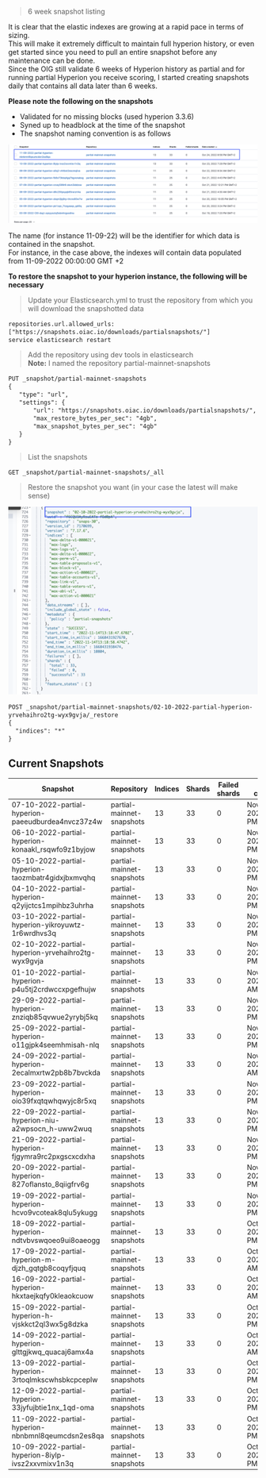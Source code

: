 > 6 week snapshot listing <br>

It is clear that the elastic indexes are growing at a rapid pace in terms of sizing. <br>
This will make it extremely difficult to maintain full hyperion history, or even get started since you need to pull an entire snapshot before any maintenance can be done. <br>
Since the OIG still validate 6 weeks of Hyperion history as partial and for running partial Hyperion you receive scoring, I started creating snapshots daily that contains all data later than 6 weeks. <br>

**Please note the following on the snapshots**

- Validated for no missing blocks (used hyperion 3.3.6) <br>
- Syned up to headblock at the time of the snapshot <br>
- The snapshot naming convention is as follows <br>

<img src="/assets/snapshot-name.png"/> <br>

The name (for instance 11-09-22) will be the identifier for which data is contained in the snapshot. <br>
For instance, in the case above, the indexes will contain data populated from 11-09-2022 00:00:00 GMT +2

**To restore the snapshot to your hyperion instance, the following will be necessary**

> Update your Elasticsearch.yml to trust the repository from which you will download the snapshotted data

```
repositories.url.allowed_urls: ["https://snapshots.oiac.io/downloads/partialsnapshots/"]
service elasticsearch restart
```

> Add the repository using dev tools in elasticsearch <br>
**Note:** I named the repository partial-mainnet-snapshots

```
PUT _snapshot/partial-mainnet-snapshots
{
   "type": "url",
   "settings": {
       "url": "https://snapshots.oiac.io/downloads/partialsnapshots/",
       "max_restore_bytes_per_sec": "4gb",
       "max_snapshot_bytes_per_sec": "4gb" 
   }
}
```

> List the snapshots

```
GET _snapshot/partial-mainnet-snapshots/_all
```

> Restore the snapshot you want (in your case the latest will make sense) <br>

<img src="/assets/snapshot_latest.png"/> <br>

```
POST _snapshot/partial-mainnet-snapshots/02-10-2022-partial-hyperion-yrvehaihro2tg-wyx9gvja/_restore
{
  "indices": "*"
}
```

## Current Snapshots

| Snapshot                                           | Repository                | Indices | Shards | Failed shards | Date created                | Duration |
|----------------------------------------------------|---------------------------|---------|--------|---------------|-----------------------------|----------|
| 07-10-2022-partial-hyperion-paeeudburdea4nvcz37z4w | partial-mainnet-snapshots | 13      | 33     | 0             | Nov 19, 2022 10:38 PM GMT+2 | 31s      |
| 06-10-2022-partial-hyperion-konaakl_rsqwfo9z1byjow | partial-mainnet-snapshots | 13      | 33     | 0             | Nov 18, 2022 5:18 PM GMT+2  | 26s      |
| 05-10-2022-partial-hyperion-taozmbatr4gidxjbxmvqhq | partial-mainnet-snapshots | 13      | 33     | 0             | Nov 17, 2022 4:55 PM GMT+2  | 23s      |
| 04-10-2022-partial-hyperion-q2yijctcs1mpihbz3uhrha | partial-mainnet-snapshots | 13      | 33     | 0             | Nov 16, 2022 6:33 PM GMT+2  | 21s      |
| 03-10-2022-partial-hyperion-yikroyuwtz-1r6wrdhvs3q | partial-mainnet-snapshots | 13      | 33     | 0             | Nov 15, 2022 8:11 PM GMT+2  | 29s      |
| 02-10-2022-partial-hyperion-yrvehaihro2tg-wyx9gvja | partial-mainnet-snapshots | 13      | 33     | 0             | Nov 14, 2022 3:18 PM GMT+2  | 11s      |
| 01-10-2022-partial-hyperion-p4u5tj2crdwccxpgefhujw | partial-mainnet-snapshots | 13      | 33     | 0             | Nov 14, 2022 7:46 AM GMT+2  | 22s      |
| 29-09-2022-partial-hyperion-znziqb85qvwue2yrybj5kq | partial-mainnet-snapshots | 13      | 33     | 0             | Nov 13, 2022 7:08 PM GMT+2  | 82s      |
| 25-09-2022-partial-hyperion-o11gjpk4seemhmisah-nlq | partial-mainnet-snapshots | 13      | 33     | 0             | Nov 07, 2022 9:40 PM GMT+2  | 17s      |
| 24-09-2022-partial-hyperion-2ecalmxrtw2pb8b7bvckda | partial-mainnet-snapshots | 13      | 33     | 0             | Nov 07, 2022 7:31 AM GMT+2  | 22s      |
| 23-09-2022-partial-hyperion-oio39fxqtqwhqwyjc8r5xq | partial-mainnet-snapshots | 13      | 33     | 0             | Nov 06, 2022 3:41 PM GMT+2  | 36s      |
| 22-09-2022-partial-hyperion-niu-a2wpsocn_h-uww2wuq | partial-mainnet-snapshots | 13      | 33     | 0             | Nov 04, 2022 4:05 PM GMT+2  | 22s      |
| 21-09-2022-partial-hyperion-fjgymra9rc2pxgscxcdxha | partial-mainnet-snapshots | 13      | 33     | 0             | Nov 03, 2022 9:37 PM GMT+2  | 25s      |
| 20-09-2022-partial-hyperion-827oflansto_8qiigfrv6g | partial-mainnet-snapshots | 13      | 33     | 0             | Nov 02, 2022 10:04 PM GMT+2 | 24s      |
| 19-09-2022-partial-hyperion-hcvo9vcoteak8qlu5ykugg | partial-mainnet-snapshots | 13      | 33     | 0             | Nov 01, 2022 9:38 PM GMT+2  | 27s      |
| 18-09-2022-partial-hyperion-ndtvbvswqoeo9ui8oaeogg | partial-mainnet-snapshots | 13      | 33     | 0             | Oct 31, 2022 5:15 PM GMT+2  | 15s      |
| 17-09-2022-partial-hyperion-m-djzh_gqtgb8coqyfjquq | partial-mainnet-snapshots | 13      | 33     | 0             | Oct 31, 2022 7:29 AM GMT+2  | 21s      |
| 16-09-2022-partial-hyperion-hkxtaejkqfy0kleaokcuow | partial-mainnet-snapshots | 13      | 33     | 0             | Oct 30, 2022 12:05 AM GMT+2 | 28s      |
| 15-09-2022-partial-hyperion-h-vjskkct2ql3wx5g8dzka | partial-mainnet-snapshots | 13      | 33     | 0             | Oct 28, 2022 5:13 PM GMT+2  | 12s      |
| 14-09-2022-partial-hyperion-glttgjkwq_quacaj6amx4a | partial-mainnet-snapshots | 13      | 33     | 0             | Oct 28, 2022 9:07 AM GMT+2  | 30s      |
| 13-09-2022-partial-hyperion-3rtoqlmkscwhsbkcpceplw | partial-mainnet-snapshots | 13      | 33     | 0             | Oct 26, 2022 9:48 PM GMT+2  | 25s      |
| 12-09-2022-partial-hyperion-33jyfujbtie1nx_1qd-oma | partial-mainnet-snapshots | 13      | 33     | 0             | Oct 25, 2022 8:25 PM GMT+2  | 25s      |
| 11-09-2022-partial-hyperion-nbnbmnl8qeumcdsn2es8qa | partial-mainnet-snapshots | 13      | 33     | 0             | Oct 24, 2022 8:56 PM GMT+2  | 23s      |
| 10-09-2022-partial-hyperion-8iylp-ivsz2xxvmixv1n3q | partial-mainnet-snapshots | 13      | 33     | 0             | Oct 23, 2022 7:29 PM GMT+2  | 26s      |


